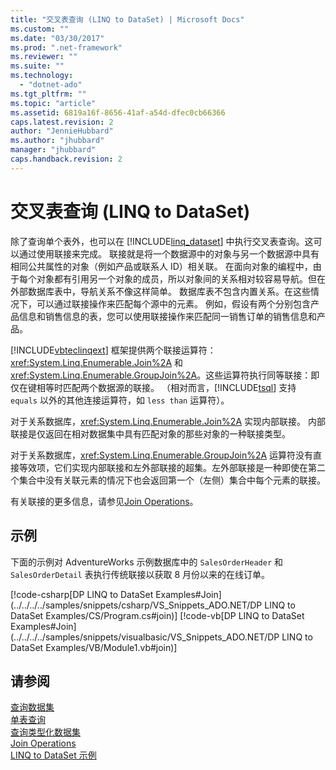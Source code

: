 ```yaml
---
title: "交叉表查询 (LINQ to DataSet) | Microsoft Docs"
ms.custom: ""
ms.date: "03/30/2017"
ms.prod: ".net-framework"
ms.reviewer: ""
ms.suite: ""
ms.technology: 
  - "dotnet-ado"
ms.tgt_pltfrm: ""
ms.topic: "article"
ms.assetid: 6819a16f-8656-41af-a54d-dfec0cb66366
caps.latest.revision: 2
author: "JennieHubbard"
ms.author: "jhubbard"
manager: "jhubbard"
caps.handback.revision: 2
---
```

# 交叉表查询 (LINQ to DataSet)
除了查询单个表外，也可以在 [!INCLUDE[linq_dataset](../../../../includes/linq-dataset-md.md)] 中执行交叉表查询。这可以通过使用联接来完成。  联接就是将一个数据源中的对象与另一个数据源中具有相同公共属性的对象（例如产品或联系人 ID）相关联。  在面向对象的编程中，由于每个对象都有引用另一个对象的成员，所以对象间的关系相对较容易导航。但在外部数据库表中，导航关系不像这样简单。  数据库表不包含内置关系。在这些情况下，可以通过联接操作来匹配每个源中的元素。  例如，假设有两个分别包含产品信息和销售信息的表，您可以使用联接操作来匹配同一销售订单的销售信息和产品。  
  
 [!INCLUDE[vbteclinqext](../../../../includes/vbteclinqext-md.md)] 框架提供两个联接运算符：<xref:System.Linq.Enumerable.Join%2A> 和 <xref:System.Linq.Enumerable.GroupJoin%2A>。这些运算符执行同等联接：即仅在键相等时匹配两个数据源的联接。  （相对而言，[!INCLUDE[tsql](../../../../includes/tsql-md.md)] 支持 `equals` 以外的其他连接运算符，如 `less than` 运算符）。  
  
 对于关系数据库，<xref:System.Linq.Enumerable.Join%2A> 实现内部联接。  内部联接是仅返回在相对数据集中具有匹配对象的那些对象的一种联接类型。  
  
 对于关系数据库，<xref:System.Linq.Enumerable.GroupJoin%2A> 运算符没有直接等效项，它们实现内部联接和左外部联接的超集。左外部联接是一种即使在第二个集合中没有关联元素的情况下也会返回第一个（左侧）集合中每个元素的联接。  
  
 有关联接的更多信息，请参见[Join Operations](../../../../ocs/visual-basic/programming-guide/concepts/linq/join-operations.md)。  
  
## 示例  
 下面的示例对 AdventureWorks 示例数据库中的 `SalesOrderHeader` 和 `SalesOrderDetail` 表执行传统联接以获取 8 月份以来的在线订单。  
  
 [!code-csharp[DP LINQ to DataSet Examples#Join](../../../../samples/snippets/csharp/VS_Snippets_ADO.NET/DP LINQ to DataSet Examples/CS/Program.cs#join)]
 [!code-vb[DP LINQ to DataSet Examples#Join](../../../../samples/snippets/visualbasic/VS_Snippets_ADO.NET/DP LINQ to DataSet Examples/VB/Module1.vb#join)]  
  
## 请参阅  
 [查询数据集](../../../../docs/framework/data/adonet/querying-datasets-linq-to-dataset.md)   
 [单表查询](../../../../docs/framework/data/adonet/single-table-queries-linq-to-dataset.md)   
 [查询类型化数据集](../../../../docs/framework/data/adonet/querying-typed-datasets.md)   
 [Join Operations](../../../../ocs/visual-basic/programming-guide/concepts/linq/join-operations.md)   
 [LINQ to DataSet 示例](../../../../docs/framework/data/adonet/linq-to-dataset-examples.md)